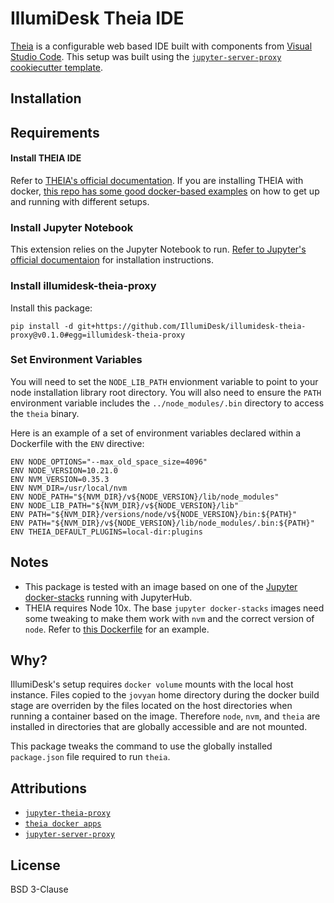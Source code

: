 # IllumiDesk Theia IDE

[Theia](https://www.theia-ide.org/) is a configurable web based IDE
built with components from [Visual Studio Code](https://code.visualstudio.com/). This setup was built using the [`jupyter-server-proxy` cookiecutter template](https://github.com/jupyterhub/jupyter-server-proxy/tree/master/contrib/template).

## Installation

## Requirements

#### Install THEIA IDE

Refer to [THEIA's official documentation](https://theia-ide.org/docs/composing_applications). If you are installing THEIA with docker, [this repo has some good docker-based examples](https://github.com/theia-ide/theia-apps) on how to get up and running with different setups.

### Install Jupyter Notebook

This extension relies on the Jupyter Notebook to run. [Refer to Jupyter's official documentaion](https://jupyter.org/install) for installation instructions.

### Install illumidesk-theia-proxy

Install this package:

```
pip install -d git+https://github.com/IllumiDesk/illumidesk-theia-proxy@v0.1.0#egg=illumidesk-theia-proxy
```

### Set Environment Variables

You will need to set the `NODE_LIB_PATH` envionment variable to point to your node installation library root directory. You will also need to ensure the `PATH` environment variable includes the `../node_modules/.bin` directory to access the `theia` binary.

Here is an example of a set of environment variables declared within a Dockerfile with the `ENV` directive:

```
ENV NODE_OPTIONS="--max_old_space_size=4096"
ENV NODE_VERSION=10.21.0
ENV NVM_VERSION=0.35.3
ENV NVM_DIR=/usr/local/nvm
ENV NODE_PATH="${NVM_DIR}/v${NODE_VERSION}/lib/node_modules"
ENV NODE_LIB_PATH="${NVM_DIR}/v${NODE_VERSION}/lib"
ENV PATH="${NVM_DIR}/versions/node/v${NODE_VERSION}/bin:${PATH}"
ENV PATH="${NVM_DIR}/v${NODE_VERSION}/lib/node_modules/.bin:${PATH}"
ENV THEIA_DEFAULT_PLUGINS=local-dir:plugins
```

## Notes

- This package is tested with an image based on one of the [Jupyter docker-stacks](https://jupyter-docker-stacks.readthedocs.io/en/latest/) running with JupyterHub.
- THEIA requires Node 10x. The base `jupyter docker-stacks` images need some tweaking to make them work with `nvm` and the correct version of `node`. Refer to [this Dockerfile](https://github.com/IllumiDesk/illumidesk/src/illumidesk/workspaces/theia/templates/Dockerfile.theia) for an example.

## Why?

IllumiDesk's setup requires `docker volume` mounts with the local host instance. Files copied to the `jovyan` home directory during the docker build stage are overriden by the files located on the host directories when running a container based on the image. Therefore `node`, `nvm`, and `theia` are installed in directories that are globally accessible and are not mounted.

This package tweaks the command to use the globally installed `package.json` file required to run `theia`.

## Attributions

- [`jupyter-theia-proxy`](https://github.com/jupyterhub/jupyter-server-proxy/tree/master/contrib/theia)
- [`theia docker apps`](https://github.com/theia-ide/theia-apps)
- [`jupyter-server-proxy`](https://github.com/jupyterhub/jupyter-server-proxy)

## License

BSD 3-Clause

